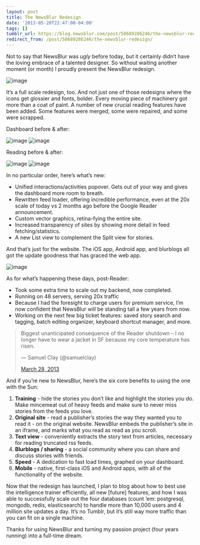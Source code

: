 ```yaml
---
layout: post
title: The NewsBlur Redesign
date: '2013-05-20T22:47:00-04:00'
tags: []
tumblr_url: https://blog.newsblur.com/post/50689286246/the-newsblur-redesign
redirect_from: /post/50689286246/the-newsblur-redesign/
---
```

Not to say that NewsBlur was _ugly_ before today, but it certainly didn’t have the loving embrace of a talented designer. So without waiting another moment (or month) I proudly present the NewsBlur redesign.

![image](http://dev.newsblur.com/media/img/welcome/header-web.png)

It’s a full scale redesign, too. And not just one of those redesigns where the icons get glossier and fonts, bolder. Every moving piece of machinery got more than a coat of paint. A number of new crucial reading features have been added. Some features were merged, some were repaired, and some were scrapped.

Dashboard before & after:

![image](http://static.newsblur.com.s3.amazonaws.com/blog/before_dashboard.png) ![image](http://static.newsblur.com.s3.amazonaws.com/blog/after_dashboard.png)

Reading before & after:

![image](http://static.newsblur.com.s3.amazonaws.com/blog/before_feed.png) ![image](http://static.newsblur.com.s3.amazonaws.com/blog/after_feed.png)

In no particular order, here’s what’s new:

- Unified interactions/activities popover. Gets out of your way and gives the dashboard more room to breath.
- Rewritten feed loader, offering incredible performance, even at the 20x scale of today vs 2 months ago before the Google Reader announcement.
- Custom vector graphics, retina-fying the entire site.
- Increased transparency of sites by showing more detail in feed fetching/statistics.
- A new List view to complement the Split view for stories.

And that’s just for the website. The iOS app, Android app, and blurblogs all got the update goodness that has graced the web app.

![image](http://dev.newsblur.com/media/img/welcome/header-ios.png)

As for what’s happening these days, post-Reader:

- Took some extra time to scale out my backend, now completed.
- Running on 48 servers, serving 20x traffic
- Because I had the foresight to charge users for premium service, I’m now confident that NewsBlur will be standing tall a few years from now.
- Working on the next few big ticket features: saved story search and tagging, batch editing organizer, keyboard shortcut manager, and more.

> Biggest unanticipated consequence of the Reader shutdown – I no longer have to wear a jacket in SF because my core temperature has risen.
> 
> — Samuel Clay (@samuelclay) 
> 
> [March 28, 2013](https://twitter.com/samuelclay/status/317111582817660929)

<script src="//platform.twitter.com/widgets.js" charset="utf-8" type="text/javascript"></script>

And if you’re new to NewsBlur, here’s the six core benefits to using the one with the Sun:

1. **Training** - hide the stories you don’t like and highlight the stories you do. Make mincemeat out of heavy feeds and make sure to never miss stories from the feeds you love.
2. **Original site** - read a publisher’s stories the way they wanted you to read it - on the original website. NewsBlur embeds the publisher’s site in an iframe, and marks what you read as read as you scroll.
3. **Text view** - conveniently extracts the story text from articles, necessary for reading truncated rss feeds.
4. **Blurblogs / sharing** - a social community where you can share and discuss stories with friends.
5. **Speed** - A dedication to fast load times, graphed on your dashboard.
6. **Mobile** - native, first-class iOS and Android apps, with all of the functionality of the website.

Now that the redesign has launched, I plan to blog about how to best use the intelligence trainer efficiently, all new [future] features, and how I was able to successfully scale out the four databases (count ‘em: postgresql, mongodb, redis, elasticsearch) to handle more than 10,000 users and 4 million site updates a day. It’s no Tumblr, but it’s still way more traffic than you can fit on a single machine.

Thanks for using NewsBlur and turning my passion project (four years running) into a full-time dream.

